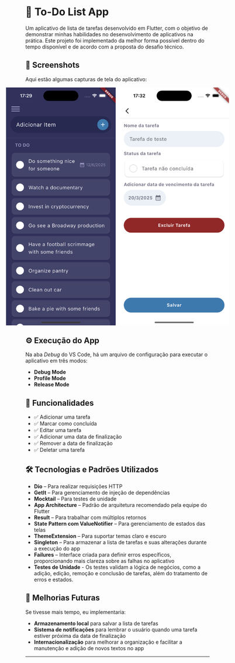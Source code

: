 # 📱 To-Do List App

Um aplicativo de lista de tarefas desenvolvido em Flutter, com o objetivo de demonstrar minhas habilidades no desenvolvimento de aplicativos na prática. Este projeto foi implementado da melhor forma possível dentro do tempo disponível e de acordo com a proposta do desafio técnico.

## 📸 Screenshots

Aqui estão algumas capturas de tela do aplicativo:

<div style="display: flex; justify-content: center; gap: 10px;">
  <img src="assets/print_home_page.png" alt="Tela inicial do app" width="300">
  <img src="assets/print_detail_page.png" alt="Tela de detalhes da tarefa" width="300">
</div>


## ⚙️ Execução do App

Na aba *Debug* do VS Code, há um arquivo de configuração para executar o aplicativo em três modos:  
- **Debug Mode**  
- **Profile Mode**  
- **Release Mode**  

## 🚀 Funcionalidades

- ✅ Adicionar uma tarefa  
- ✅ Marcar como concluída  
- ✅ Editar uma tarefa  
- ✅ Adicionar uma data de finalização  
- ✅ Remover a data de finalização
- ✅ Deletar uma tarefa  

## 🛠️ Tecnologias e Padrões Utilizados

- **Dio** – Para realizar requisições HTTP  
- **GetIt** – Para gerenciamento de injeção de dependências  
- **Mocktail** – Para testes de unidade  
- **App Architecture** – Padrão de arquitetura recomendado pela equipe do Flutter  
- **Result** – Para trabalhar com múltiplos retornos  
- **State Pattern com ValueNotifier** – Para gerenciamento de estados das telas  
- **ThemeExtension** – Para suportar temas claro e escuro  
- **Singleton** – Para armazenar a lista de tarefas e suas alterações durante a execução do app  
- **Failures** – Interface criada para definir erros específicos, proporcionando mais clareza sobre as falhas no aplicativo
- **Testes de Unidade** - Os testes validam a lógica de negócios, como a adição, edição, remoção e conclusão de tarefas, além do tratamento de erros e estados.  

## 🔧 Melhorias Futuras

Se tivesse mais tempo, eu implementaria:  

- **Armazenamento local** para salvar a lista de tarefas  
- **Sistema de notificações** para lembrar o usuário quando uma tarefa estiver próxima da data de finalização  
- **Internacionalização** para melhorar a organização e facilitar a manutenção e adição de novos textos no app  

---
